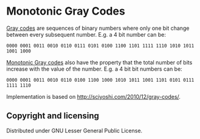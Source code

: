 Monotonic Gray Codes
====================
[Gray codes](http://en.wikipedia.org/wiki/Gray_code) are sequences of binary numbers where only one bit change between every subsequent number. E.g. a 4 bit number can be:
```
0000 0001 0011 0010 0110 0111 0101 0100 1100 1101 1111 1110 1010 1011 1001 1000
```
[Monotonic Gray codes](http://en.wikipedia.org/wiki/Gray_code#Monotonic_Gray_codes) also have the
property that the total number of bits increase with the value of the number. E.g. a 4 bit bit numbers
can be:
```
0000 0001 0011 0010 0110 0100 1100 1000 1010 1011 1001 1101 0101 0111 1111 1110
```
Implementation is based on http://sciyoshi.com/2010/12/gray-codes/.

## Copyright and licensing
Distributed under GNU Lesser General Public License.
